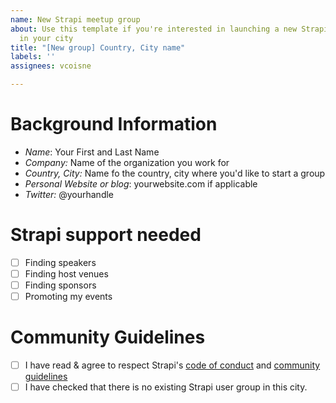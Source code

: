 ```yaml
---
name: New Strapi meetup group
about: Use this template if you're interested in launching a new Strapi user group
  in your city
title: "[New group] Country, City name"
labels: ''
assignees: vcoisne

---
```


# Background Information

- *Name*: Your First and Last Name
- *Company:* Name of the organization you work for
- *Country, City:* Name fo the country, city where you'd like to start a group
- *Personal Website or blog*: yourwebsite.com if applicable
- *Twitter:* @yourhandle

# Strapi support needed

- [ ] Finding speakers
- [ ] Finding host venues
- [ ] Finding sponsors
- [ ] Promoting my events

# Community Guidelines

- [ ] I have read & agree to respect Strapi's [code of conduct](https://github.com/strapi/strapi/blob/master/CODE_OF_CONDUCT.md) and [community guidelines](https://github.com/strapi/strapi-meetups/blob/master/guidelines.md)
- [ ] I have checked that there is no existing Strapi user group in this city.
